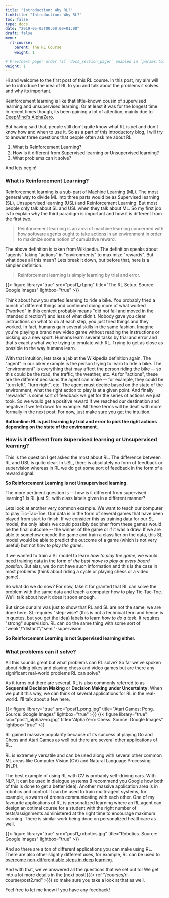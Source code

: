 ```yaml
---
title: "Introduction: Why RL?" 
linktitle: "Introduction: Why RL?"
toc: false
type: docs
date: "2019-05-05T00:00:00+01:00"
draft: false
menu:
  rl-course:
    parent: The RL Course
    weight: 1

# Prev/next pager order (if `docs_section_pager` enabled in `params.toml`)
weight: 1
---
```

Hi and welcome to the first post of this RL course. In this post, my aim will be to introduce the idea of RL to you and talk about the problems it solves and why its important. 

Reinforcement learning is like that little-known cousin of supervised learning and unsupervised learning. Or at least it was for the longest time. In recent times though, its been gaining a lot of attention, mainly due to [DeepMind's AlphaZero](https://deepmind.com/blog/article/alphazero-shedding-new-light-grand-games-chess-shogi-and-go).

But having said that, people still don't quite know what RL is yet and don't know how and when to use it. So as a part of this introductory blog, I will try to answer three questions that people often ask me about RL

1. What is Reinforcement Learning?
2. How is it different from Supervised learning or Unsupervised learning?
3. What problems can it solve?

And lets begin!

### What is Reinforcement Learning?

Reinforcement learning is a sub-part of Machine Learning (ML). The most general way to divide ML into three parts would be as Supervised learning (SL), Unsupervised learning (USL) and Reinforcement Learning. But most people only talk about SL and USL when they talk about ML.
So my first job is to explain why the third paradigm is important and how it is different from the first two. 

> Reinforcement learning is an area of machine learning concerned with how software agents ought to take actions in an environment in order to maximize some notion of cumulative reward.

The above definition is taken from Wikipedia. 
The definition speaks about "agents" taking "actions" in "environments" to maximize "rewards". But what does all this mean? Lets break it down, but before that, here is a simpler definition.

> Reinforcement learning is simply learning by trial and error.

{{< figure library="true" src="post1_rl.png" title="The RL Setup. Source: Google Images" lightbox="true" >}}

Think about how you started learning to ride a bike. You probably tried a bunch of different things and continued doing more of what worked ("worked" in this context probably means "did not fall and moved in the intended direction") and less of what didn't. Nobody gave you clear instructions on what to do at each step, you just tried things and they worked. In fact, humans gain several skills in the same fashion. Imagine you're playing a brand new video game without reading the instructions or picking up a new sport. Humans learn several tasks by trial and error and that's exactly what we're trying to emulate with RL. Trying to get as close as possible to the way humans learn.

With that intuition, lets take a jab at the Wikipedia definition again. The "agent" in our biker example is the person trying to learn to ride a bike. The "environment" is everything that may affect the person riding the bike -- so this could be the road, the traffic, the weather, etc. As for "actions", these are the different decisions the agent can make -- for example, they could be "turn left", "turn right", etc. The agent must decide based on the state of the environment, what the right action to play is at a given point. And finally "rewards" is some sort of feedback we get for the series of actions we just took. So we would get a positive reward if we reached our destination and negative if we fell down for example. All these terms will be dealt with more formally in the next post. For now, just make sure you get the intuition. 

**Bottomline: RL is just learning by trial and error to pick the right actions depending on the state of the environment.**


### How is it different from Supervised learning or Unsupervised learning?

This is the question I get asked the most about RL. The difference between RL and USL is quite clear. In USL, there is absolutely no form of feedback or supervision whereas in RL we do get some sort of feedback in the form of a reward signal. 

**So Reinforcement Learning is not Unsupervised learning.**

The more pertinent question is -- how is it different from supervised learning? Is RL just SL with class labels given in a different manner? 

Lets look at another very common example. We want to teach our computer to play Tic-Tac-Toe. Our data is in the form of several games that have been played from start to finish. If we consider this as training data for our SL model, the only labels we could possibly decipher from these games would be the final outcome -- the winner of the game or if it was a draw. If we are able to somehow encode the game and train a classifier on the data, this SL model would be able to predict the outcome of a game (which is not very useful) but not _how to play the game_. 

If we wanted to train a SL model to learn _how to play the game_, we would need training data in the form of _the best move to play at every board position_. But alas, we do not have such information and this is the case in most problems (think about riding a cycle or playing chess or a video game).

So what do we do now? For now, take it for granted that RL can solve the problem with the same data and teach a computer how to play Tic-Tac-Toe. We'll talk about how it does it soon enough.

But since our aim was just to show that RL and SL are not the same, we are done here. SL requires "step-wise" (this is not a technical term and hence is in quotes, but you get the idea) labels to learn _how to do a task_. It requires "strong" supervision. RL can do the same thing with some sort of "weak"/"distant"/"semi"-supervision. 

**So Reinforcement Learning is not Supervised learning either.** 


### What problems can it solve?

All this sounds great but what problems can RL solve? So far we've spoken about riding bikes and playing chess and video games but are there any significant real-world problems RL can solve? 

As it turns out there are several. RL is also commonly referred to as **Sequential Decision Making** or **Decision Making under Uncertainty**. When we put it this way, we can think of several applications for RL in the real-world. I'll talk about a few here.

{{< figure library="true" src="post1_pong.jpg" title="Atari Games: Pong. Source: Google Images" lightbox="true" >}}
{{< figure library="true" src="post1_alphazero.jpg" title="AlphaZero: Chess. Source: Google Images" lightbox="true" >}}

RL gained massive popularity because of its success at playing Go and Chess and [Atari Games](https://arxiv.org/abs/1312.5602) as well but there are several other applications of RL.

RL is extremely versatile and can be used along with several other common ML areas like Computer Vision (CV) and Natural Language Processing (NLP). 

The best example of using RL with CV is probably self-driving cars. With NLP, it can be used in dialogue systems (I recommend you Google how both of this is done to get a better idea). Another massive application area is in robotics and control. It can be used to train multi-agent systems, for example, a swarm of drones communicating with each other. One of my favourite applications of RL is personalized learning where an RL agent can design an optimal course for a student with the right number of tests/assignments administered at the right time to encourage maximum learning. There is similar work being done on personalized healthcare as well.

{{< figure library="true" src="post1_robotics.jpg" title="Robotics. Source: Google Images" lightbox="true" >}}

And so there are a ton of different applications you can make using RL. There are also other slightly different uses, for example, RL can be used to [overcome non-differentiable steps in deep learning](post/bridging-the-gaps-with-RL/index.md).


And with that, we've answered all the questions that we set out to! We get into a lot more details in the [next post]({{< ref "/courses/rl-course/post2.md" >}}) so make sure you take a look at that as well. 

Feel free to let me know if you have any feedback!  




